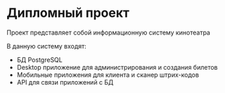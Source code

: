 # Дипломный проект

Проект представляет собой информационную систему кинотеатра

В данную систему входят:
* БД PostgreSQL
* Desktop приложение для администрирования и создания билетов
* Мобильные приложения для клиента и сканер штрих-кодов
* API для связи приложений с БД
